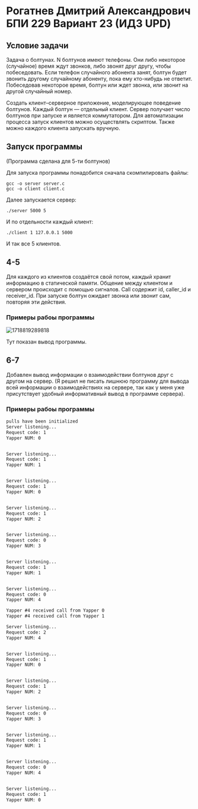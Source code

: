 # Рогатнев Дмитрий Александрович БПИ 229 Вариант 23 (ИДЗ UPD)

## Условие задачи

Задача о болтунах. N болтунов имеют телефоны. Они либо некоторое (случайное) время ждут звонков, либо звонят друг другу, чтобы побеседовать. Если телефон случайного абонента занят, болтун будет звонить другому случайному абоненту, пока ему кто-нибудь не ответит. Побеседовав некоторое время, болтун или ждет звонка, или звонит на другой случайный номер.

Создать клиент–серверное приложение, моделирующее поведение болтунов. Каждый болтун — отдельный клиент. Сервер получает число болтунов при запуске и является коммутатором. Для автоматизации процесса запуск клиентов можно осуществлять скриптом. Также можно каждого клиента запускать вручную.

## Запуск программы

(Программа сделана для 5-ти болтунов)

Для запуска программы понадобится сначала скомпилировать файлы:

```shell
gcc -o server server.c
gcc -o client client.c
```

Далее запускается сервер:

```shell
./server 5000 5
```

И по отдельности каждый клиент:

```shell
./client 1 127.0.0.1 5000
```

И так все 5 клиентов.

## 4-5

Для каждого из клиентов создаётся свой потом, каждый хранит информацию в статической памяти. Общение между клиентом и сервером происходит с помощью сигналов. Call содержит id, caller_id и receiver_id. При запуске болтун ожидает звонка или звонит сам, повторяя эти действия.

### Примеры рабоы программы

![1718819289818](image/README/1718819289818.png)

Тут показан вывод программы.

## 6-7

Добавлен вывод информации о взаимодействии болтунов друг с другом на сервер. (Я решил не писать лишнюю программу для вывода всей информации о взаимодействиях на сервере, так как у меня уже присутствует удобный информативный вывод в программе сервера).

### Примеры рабоы программы

```txt
pulls have been initialized
Server listening...
Request code: 1
Yapper NUM: 0


Server listening...
Request code: 1
Yapper NUM: 1


Server listening...
Request code: 1
Yapper NUM: 0


Server listening...
Request code: 1
Yapper NUM: 2


Server listening...
Request code: 0
Yapper NUM: 3


Server listening...
Request code: 1
Yapper NUM: 1


Server listening...
Request code: 0
Yapper NUM: 4

Yapper #4 received call from Yapper 0
Yapper #4 received call from Yapper 1

Server listening...
Request code: 2
Yapper NUM: 4


Server listening...
Request code: 1
Yapper NUM: 0


Server listening...
Request code: 1
Yapper NUM: 2


Server listening...
Request code: 0
Yapper NUM: 3


Server listening...
Request code: 1
Yapper NUM: 1


Server listening...
Request code: 0
Yapper NUM: 4


Server listening...
Request code: 1
Yapper NUM: 0
```
